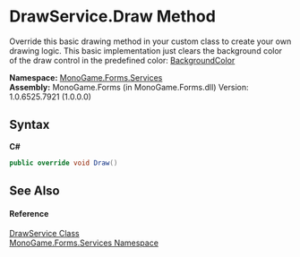 # DrawService.Draw Method 
 

Override this basic drawing method in your custom class to create your own drawing logic. This basic implementation just clears the background color of the draw control in the predefined color: <a href="b7e4a968-30f9-4a35-4057-d798b9f51d17">BackgroundColor</a>

**Namespace:**&nbsp;<a href="0e732159-5c83-72a0-ba31-6e6659d34a21">MonoGame.Forms.Services</a><br />**Assembly:**&nbsp;MonoGame.Forms (in MonoGame.Forms.dll) Version: 1.0.6525.7921 (1.0.0.0)

## Syntax

**C#**<br />
``` C#
public override void Draw()
```


## See Also


#### Reference
<a href="5d951285-f30c-49cd-61f0-403145659820">DrawService Class</a><br /><a href="0e732159-5c83-72a0-ba31-6e6659d34a21">MonoGame.Forms.Services Namespace</a><br />